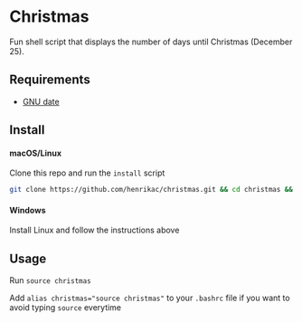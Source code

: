 # Christmas

Fun shell script that displays the number of days until Christmas (December 25).

## Requirements

* [GNU date](https://www.gnu.org/software/coreutils/manual/html_node/date-invocation.html#date-invocation)

## Install

#### macOS/Linux

Clone this repo and run the `install` script

```sh
git clone https://github.com/henrikac/christmas.git && cd christmas && bash install
```

#### Windows

Install Linux and follow the instructions above

## Usage

Run `source christmas`  

Add `alias christmas="source christmas"` to your `.bashrc` file if you want to avoid typing `source` everytime
